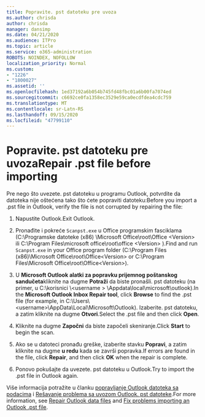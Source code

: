 ```yaml
---
title: Popravite. pst datoteku pre uvoza
ms.author: chrisda
author: chrisda
manager: dansimp
ms.date: 04/21/2020
ms.audience: ITPro
ms.topic: article
ms.service: o365-administration
ROBOTS: NOINDEX, NOFOLLOW
localization_priority: Normal
ms.custom:
- "1226"
- "1800027"
ms.assetid: ''
ms.openlocfilehash: 1ed37192a6b054b745fd48fbc01a6b00fa7074ed
ms.sourcegitcommit: c6692ce0fa1358ec3529e59ca0ecdfdea4cdc759
ms.translationtype: MT
ms.contentlocale: sr-Latn-RS
ms.lasthandoff: 09/15/2020
ms.locfileid: "47799110"
---
```

# <a name="repair-pst-file-before-importing"></a><span data-ttu-id="94e18-102">Popravite. pst datoteku pre uvoza</span><span class="sxs-lookup"><span data-stu-id="94e18-102">Repair .pst file before importing</span></span>

<span data-ttu-id="94e18-103">Pre nego što uvezete. pst datoteku u programu Outlook, potvrdite da datoteka nije oštećena tako što ćete popraviti datoteku:</span><span class="sxs-lookup"><span data-stu-id="94e18-103">Before you import a .pst file in Outlook, verify the file is not corrupted by repairing the file:</span></span>

1. <span data-ttu-id="94e18-104">Napustite Outlook.</span><span class="sxs-lookup"><span data-stu-id="94e18-104">Exit Outlook.</span></span>

2. <span data-ttu-id="94e18-105">Pronađite i pokreće `Scanpst.exe` u Office programskim fasciklama (C:\Programske datoteke (x86) \Microsoft Office\root\Office \<Version\> ili C:\Program Files\microsoft office\root\office \<Version\> ).</span><span class="sxs-lookup"><span data-stu-id="94e18-105">Find and run `Scanpst.exe` in your Office program folder (C:\Program Files (x86)\Microsoft Office\root\Office\<Version\> or C:\Program Files\Microsoft Office\root\Office\<Version\>).</span></span>

3. <span data-ttu-id="94e18-106">U **Microsoft Outlook alatki za popravku prijemnog poštanskog sandučeta**kliknite na dugme **Potraži** da biste pronašli. pst datoteku (na primer, u C:\korisnici \\<username \> \Appdata\local\microsoft\outlook).</span><span class="sxs-lookup"><span data-stu-id="94e18-106">In the **Microsoft Outlook Inbox Repair tool**, click **Browse** to find the .pst file (for example, in C:\Users\\<username\>\AppData\Local\Microsoft\Outlook).</span></span> <span data-ttu-id="94e18-107">Izaberite. pst datoteku, a zatim kliknite na dugme **Otvori**.</span><span class="sxs-lookup"><span data-stu-id="94e18-107">Select the .pst file and then click **Open**.</span></span>

4. <span data-ttu-id="94e18-108">Kliknite na dugme **Započni** da biste započeli skeniranje.</span><span class="sxs-lookup"><span data-stu-id="94e18-108">Click **Start** to begin the scan.</span></span>

5. <span data-ttu-id="94e18-109">Ako se u datoteci pronađu greške, izaberite stavku **Popravi**, a zatim kliknite na dugme **u redu** kada se završi popravka.</span><span class="sxs-lookup"><span data-stu-id="94e18-109">If errors are found in the file, click **Repair**, and then click **OK** when the repair is complete.</span></span>

6. <span data-ttu-id="94e18-110">Ponovo pokušajte da uvezete. pst datoteku u Outlook.</span><span class="sxs-lookup"><span data-stu-id="94e18-110">Try to import the .pst file in Outlook again.</span></span>

<span data-ttu-id="94e18-111">Više informacija potražite u članku [popravljanje Outlook datoteka sa podacima](https://support.office.com/article/25663bc3-11ec-4412-86c4-60458afc5253) i [Rešavanje problema sa uvozom Outlook. pst datoteke](https://support.office.com/article/2d2e50dc-5c36-4ab2-ab50-f1be733b3d6e).</span><span class="sxs-lookup"><span data-stu-id="94e18-111">For more information, see [Repair Outlook data files](https://support.office.com/article/25663bc3-11ec-4412-86c4-60458afc5253) and [Fix problems importing an Outlook .pst file](https://support.office.com/article/2d2e50dc-5c36-4ab2-ab50-f1be733b3d6e).</span></span>
